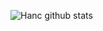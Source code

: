 ![Hanc github stats](https://github-readme-stats.vercel.app/api/?username=Hanc&show_icons=true&title_color=fff&icon_color=79ff97&text_color=9f9f9f&bg_color=151515)
